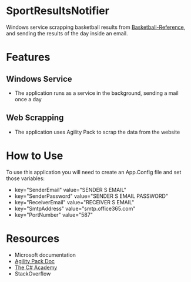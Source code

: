 # SportResultsNotifier

Windows service scrapping basketball results from [Basketball-Reference](https://www.basketball-reference.com/boxscores/),
and sending the results of the day inside an email.

# Features
## Windows Service
- The application runs as a service in the background, sending a mail once a day

## Web Scrapping
- The application uses Agility Pack to scrap the data from the website

# How to Use
To use this application you will need to create an App.Config file and set those variables:
- key="SenderEmail" value="SENDER S EMAIL"
- key="SenderPassword" value="SENDER S EMAIL PASSWORD" 
- key="ReceiverEmail" value="RECEIVER S EMAIL" 
- key="SmtpAddress" value="smtp.office365.com" 
- key="PortNumber" value="587" 

# Resources
- Microsoft documentation
- [Agility Pack Doc](https://html-agility-pack.net/documentation)
- [The C# Academy](https://www.thecsharpacademy.com/)
- StackOverflow
